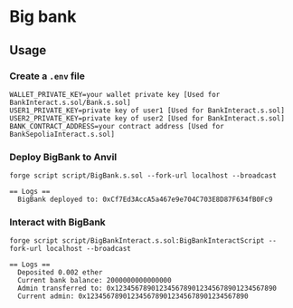 # Big bank


## Usage


### Create a ``.env`` file
```
WALLET_PRIVATE_KEY=your wallet private key [Used for BankInteract.s.sol/Bank.s.sol]
USER1_PRIVATE_KEY=private key of user1 [Used for BankInteract.s.sol]
USER2_PRIVATE_KEY=private key of user2 [Used for BankInteract.s.sol]
BANK_CONTRACT_ADDRESS=your contract address [Used for BankSepoliaInteract.s.sol]
```

### Deploy BigBank to Anvil
```
forge script script/BigBank.s.sol --fork-url localhost --broadcast
```
```
== Logs ==
  BigBank deployed to: 0xCf7Ed3AccA5a467e9e704C703E8D87F634fB0Fc9
```

### Interact with BigBank
```
forge script script/BigBankInteract.s.sol:BigBankInteractScript --fork-url localhost --broadcast
```
```
== Logs ==
  Deposited 0.002 ether
  Current bank balance: 2000000000000000
  Admin transferred to: 0x1234567890123456789012345678901234567890
  Current admin: 0x1234567890123456789012345678901234567890
```
